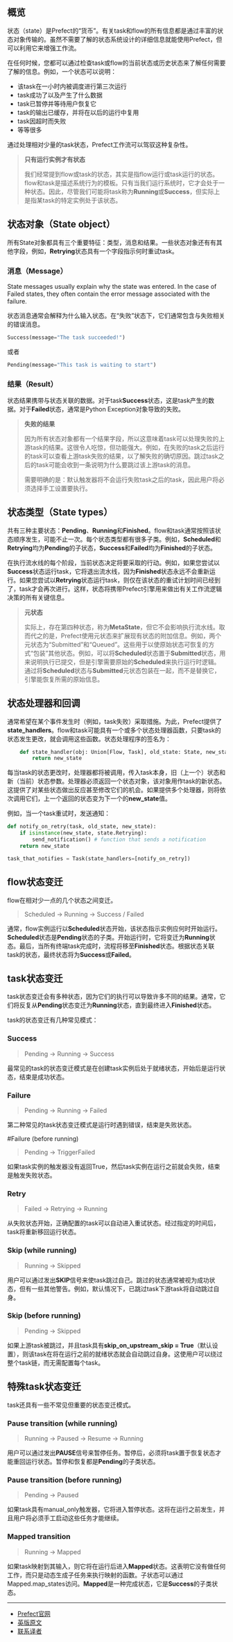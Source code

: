 ## 概览

状态（state）是Prefect的“货币”。有关task和flow的所有信息都是通过丰富的状态对象传输的。虽然不需要了解的状态系统设计的详细信息就能使用Prefect，但可以利用它来增强工作流。

在任何时候，您都可以通过检查task或flow的当前状态或历史状态来了解任何需要了解的信息。例如，一个状态可以说明：

 - 该task在一小时内被调度进行第三次运行
 - task成功了以及产生了什么数据
 - task已暂停并等待用户恢复它
 - task的输出已缓存，并将在以后的运行中复用
 - task因超时而失败
 - 等等很多

通过处理相对少量的task状态，Prefect工作流可以驾驭这种复杂性。

> 
> **只有运行实例才有状态**
> 
> 我们经常提到flow或task的状态，其实是指flow运行或task运行的状态。flow和task是描述系统行为的模板。只有当我们运行系统时，它才会处于一种状态。因此，尽管我们可能将task称为**Running**或**Success**，但实际上是指某task的特定实例处于该状态。
> 

## 状态对象（State object）

所有State对象都具有三个重要特征：类型，消息和结果。一些状态对象还有有其他字段，例如，**Retrying**状态具有一个字段指示何时重试task。

### 消息（Message）

State messages usually explain why the state was entered. In the case of Failed states, they often contain the error message associated with the failure.

状态消息通常会解释为什么输入状态。在“失败”状态下，它们通常包含与失败相关的错误消息。

````Python
Success(message="The task succeeded!")
````

或者

````Python
Pending(message="This task is waiting to start")
````

### 结果（Result）

状态结果携带与状态关联的数据。对于task**Success**状态，这是task产生的数据。对于**Failed**状态，通常是Python Exception对象导致的失败。

> 
> **失败的结果**
> 
> 因为所有状态对象都有一个结果字段，所以这意味着task可以处理失败的上游task的结果。这很令人吃惊，但功能强大。例如，在失败的task之后运行的task可以查看上游task失败的结果，以了解失败的确切原因。跳过task之后的task可能会收到一条说明为什么要跳过该上游task的消息。
> 
> 需要明确的是：默认触发器将不会运行失败task之后的task，因此用户将必须选择手工设置要执行。
> 

## 状态类型（State types）

共有三种主要状态：**Pending**、**Running**和**Finished**。flow和task通常按照该状态顺序发生，可能不止一次。每个状态类型都有很多子类。例如，**Scheduled**和**Retrying**均为**Pending**的子状态，**Success**和**Failed**均为**Finished**的子状态。

在执行流水线的每个阶段，当前状态决定将要采取的行动。例如，如果您尝试以**Success**状态运行task，它将退出流水线，因为**Finished**状态永远不会重新运行。如果您尝试以**Retrying**状态运行task，则仅在该状态的重试计划时间已经到了，task才会再次进行。这样，状态将携带Prefect引擎用来做出有关工作流逻辑决策的所有关键信息。

> 
> **元状态**
> 
> 实际上，存在第四种状态，称为**MetaState**，但它不会影响执行流水线。取而代之的是，Prefect使用元状态来扩展现有状态的附加信息。例如，两个元状态为“Submitted”和“Queued​​”。这些用于以使原始状态可恢复的方式“包装”其他状态。例如，可以将**Scheduled**状态置于**Submitted**状态，用来说明执行已提交，但是引擎需要原始的**Scheduled**来执行运行时逻辑。通过将**Scheduled**状态与**Submitted**元状态包装在一起，而不是替换它，引擎能恢复所需的原始信息。
> 

## 状态处理器和回调

通常希望在某个事件发生时（例如，task失败）采取措施。为此，Prefect提供了**state_handlers**。flow和task可能具有一个或多个状态处理器函数，只要task的状态发生更改，就会调用这些函数。状态处理程序的签名为：

````Python
    def state_handler(obj: Union[Flow, Task], old_state: State, new_state: State) -> State:
        return new_state
````

每当task的状态更改时，处理器都将被调用，传入task本身，旧（上一个）状态和新（当前）状态参数。处理器必须返回一个状态对象，该对象用作task的新状态。这提供了对某些状态做出反应甚至修改它们的机会。如果提供多个处理器，则将依次调用它们，上一个返回的状态变为下一个的**new_state**值。

例如，当一个task重试时，发送通知：

````Python
def notify_on_retry(task, old_state, new_state):
    if isinstance(new_state, state.Retrying):
        send_notification() # function that sends a notification
    return new_state

task_that_notifies = Task(state_handlers=[notify_on_retry])
````

## flow状态变迁

flow在相对少一点的几个状态之间变迁。

> 
> Scheduled -> Running -> Success / Failed
> 

通常，flow实例运行以**Scheduled**状态开始，该状态指示实例应何时开始运行。**Scheduled**状态是**Pending**状态的子类。开始运行时，它将变迁为**Running**状态。最后，当所有终端task完成时，流程将移至**Finished**状态。根据状态关联task的状态，最终状态将为**Success**或**Failed**。

## task状态变迁

task状态变迁会有多种状态，因为它们的执行可以导致许多不同的结果。通常，它们将反复从**Pending**状态变迁为**Running**状态，直到最终进入**Finished**状态。

task的状态变迁有几种常见模式：

### Success

> 
> Pending -> Running -> Success
> 

最常见的task的状态变迁模式是在创建task实例后处于就绪状态，开始后是运行状态，结束是成功状态。

### Failure

> 
> Pending -> Running -> Failed
> 

第二种常见的task状态变迁模式是运行时遇到错误，结束是失败状态。

#Failure (before running)

> 
> Pending -> TriggerFailed
> 

如果task实例的触发器没有返回True，然后task实例在运行之前就会失败，结束是触发失败状态。

### Retry

> 
> Failed -> Retrying -> Running
> 

从失败状态开始，正确配置的task可以自动进入重试状态。经过指定的时间后，task将重新移回运行状态。

### Skip (while running)

> 
> Running -> Skipped
> 

用户可以通过发出**SKIP**信号来使task跳过自己。跳过的状态通常被视为成功状态，但有一些其他警告。例如，默认情况下，已跳过task下游task将自动跳过自身。

### Skip (before running)

> 
> Pending -> Skipped
> 

如果上游task被跳过，并且task具有**skip_on_upstream_skip = True**（默认设置），则该task在将在运行之前的就绪状态就会自动跳过自身。这使用户可以绕过整个task链，而无需配置每个task。

## 特殊task状态变迁

task还具有一些不常见但重要的状态变迁模式。


### Pause transition (while running)

> 
> Running -> Paused -> Resume -> Running
> 

用户可以通过发出**PAUSE**信号来暂停任务。暂停后，必须将task置于恢复状态才能重回运行状态。暂停和恢复都是**Pending**的子类状态。

### Pause transition (before running)

> 
> Pending -> Paused
> 

如果task具有manual_only触发器，它将进入暂停状态。这将在运行之前发生，并且用户将必须手工启动这些任务才能继续。

### Mapped transition

> 
> Running -> Mapped
> 

如果task映射到其输入，则它将在运行后进入**Mapped**状态。这表明它没有做任何工作，而只是动态生成子任务来执行映射的函数。子状态可以通过Mapped.map_states访问。**Mapped**是一种完成状态，它是**Success**的子类状态。

***

- [Prefect官网](https://www.prefect.io/)
- [英版原文](https://docs.prefect.io/core/concepts/states.html)
- [联系译者](https://github.com/listen-lavender)
